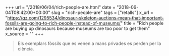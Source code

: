 +++
url = "/2018/06/04/rich-people-are.html"
date = "2018-06-04T08:42:00+00:00"
slug = "rich-people-are"
tags = ["retalls"]
x_url = "https://qz.com/1295534/dinosaur-skeleton-auctions-mean-that-important-fossils-are-going-to-rich-people-instead-of-museums/"
title = "Rich people are buying up dinosaurs because museums are too poor to get them"
x_source = ""
+++


> Els exemplars fòssils que es venen a mans privades es perden per la ciència.

